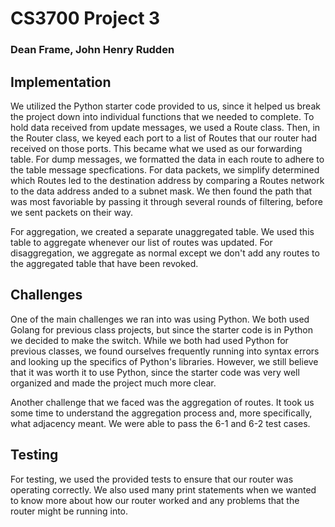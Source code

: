 # CS3700 Project 3

### Dean Frame, John Henry Rudden

## Implementation

We utilized the Python starter code provided to us, since it helped us break the project down into individual functions that we needed to complete. To hold data received from update messages, we used a Route class. Then, in the Router class, we keyed each port to a list of Routes that our router had received on those ports. This became what we used as our forwarding table. For dump messages, we formatted the data in each route to adhere to the table message specfications. For data packets, we simplify determined which Routes led to the destination address by comparing a Routes network to the data address anded to a subnet mask. We then found the path that was most favoriable by passing it through several rounds of filtering, before we sent packets on their way.

For aggregation, we created a separate unaggregated table. We used this table to aggregate whenever our list of routes was updated. For disaggregation, we aggregate as normal except we don't add any routes to the aggregated table that have been revoked.

## Challenges

One of the main challenges we ran into was using Python. We both used Golang for previous class projects, but since the starter code is in Python we decided to make the switch. While we both had used Python for previous classes, we found ourselves frequently running into syntax errors and looking up the specifics of Python's libraries. However, we still believe that it was worth it to use Python, since the starter code was very well organized and made the project much more clear.

Another challenge that we faced was the aggregation of routes. It took us some time to understand the aggregation process and, more specifically, what adjacency meant. We were able to pass the 6-1 and 6-2 test cases.

## Testing

For testing, we used the provided tests to ensure that our router was operating correctly. We also used many print statements when we wanted to know more about how our router worked and any problems that the router might be running into.
